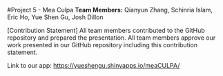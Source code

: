 #Project 5 - Mea Culpa
<b>Team Members:</b> Qianyun Zhang, Schinria Islam, Eric Ho, Yue Shen Gu, Josh Dillon

[Contribution Statement] All team members contributed to the GitHub repository and prepared the presentation. All team members approve our work presented in our GitHub repository including this contribution statement.

Link to our app: https://yueshengu.shinyapps.io/meaCULPA/
